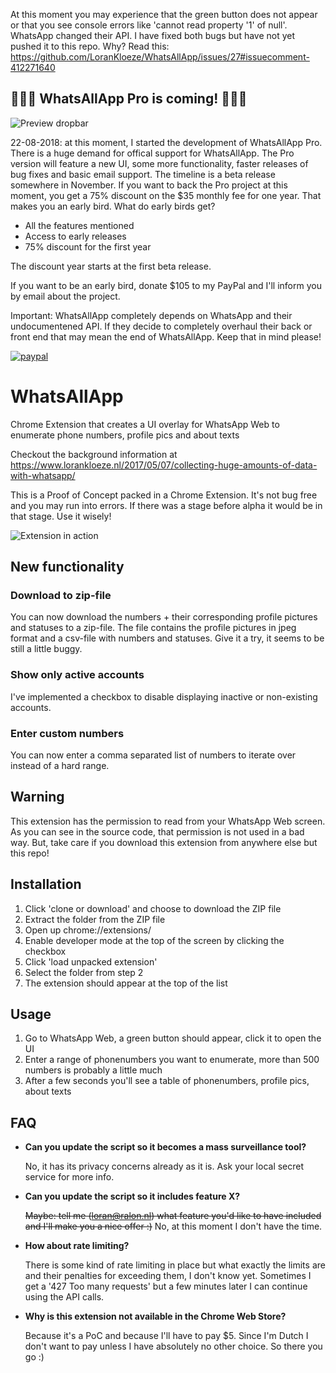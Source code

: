 At this moment you may experience that the green button does not appear or that you see console errors like 'cannot read property '1' of null'. WhatsApp changed their API. I have fixed both bugs but have not yet pushed it to this repo. Why? Read this: https://github.com/LoranKloeze/WhatsAllApp/issues/27#issuecomment-412271640

## 🎉🎈🎉 WhatsAllApp Pro is coming! 🎉🎈🎉 
![Preview dropbar](https://i.imgur.com/0YYh20T.png)

22-08-2018: at this moment, I started the development of WhatsAllApp Pro. There is a huge demand for offical support for WhatsAllApp. The Pro version will feature a new UI, some more functionality, faster releases of bug fixes and basic email support. The timeline is a beta release somewhere in November.
If you want to back the Pro project at this moment, you get a 75% discount on the $35 monthly fee for one year. That makes you an early bird. What do early birds get?
- All the features mentioned
- Access to early releases
- 75% discount for the first year

The discount year starts at the first beta release.

If you want to be an early bird, donate $105 to my PayPal and I'll inform you by email about the project.

Important: WhatsAllApp completely depends on WhatsApp and their undocumentened API. If they decide to completely overhaul their back or front end that may mean the end of WhatsAllApp. Keep that in mind please!

[![paypal](https://www.paypalobjects.com/en_US/i/btn/btn_donateCC_LG.gif)](https://www.paypal.com/cgi-bin/webscr?cmd=_s-xclick&hosted_button_id=PHVYMCEVZNLPA)



# WhatsAllApp
Chrome Extension that creates a UI overlay for WhatsApp Web to enumerate phone numbers, profile pics and about texts

Checkout the background information at https://www.lorankloeze.nl/2017/05/07/collecting-huge-amounts-of-data-with-whatsapp/
 
This is a Proof of Concept packed in a Chrome Extension. It's not bug free and you may run into errors. If there was a stage before alpha it would be in that stage. Use it wisely!

![Extension in action](https://www.lorankloeze.nl/wp-content/uploads/2017/05/whatsapp_script_2.png "Extension in action")

## New functionality
### Download to zip-file
You can now download the numbers + their corresponding profile pictures and statuses to a zip-file. The file contains the profile pictures in jpeg format and a csv-file with numbers and statuses. Give it a try, it seems to be still a little buggy.

### Show only active accounts
I've implemented a checkbox to disable displaying inactive or non-existing accounts.

### Enter custom numbers
You can now enter a comma separated list of numbers to iterate over instead of a hard range.

## Warning
This extension has the permission to read from your WhatsApp Web screen. As you can see in the source code, that permission is not used in a bad way. But, take care if you download this extension from anywhere else but this repo!

## Installation
1. Click 'clone or download' and choose to download the ZIP file
2. Extract the folder from the ZIP file
3. Open up chrome://extensions/ 
4. Enable developer mode at the top of the screen by clicking the checkbox
5. Click 'load unpacked extension'
6. Select the folder from step 2
7. The extension should appear at the top of the list

## Usage
1. Go to WhatsApp Web, a green button should appear, click it to open the UI
2. Enter a range of phonenumbers you want to enumerate, more than 500 numbers is probably a little much 
3. After a few seconds you'll see a table of phonenumbers, profile pics, about texts

## FAQ
* __Can you update the script so it becomes a mass surveillance tool?__

   No, it has its privacy concerns already as it is. Ask your local secret service for more info.
   
* __Can you update the script so it includes feature X?__

   ~~Maybe: tell me (loran@ralon.nl) what feature you'd like to have included and I'll make you a nice offer :)~~
   No, at this moment I don't have the time.

* __How about rate limiting?__

   There is some kind of rate limiting in place but what exactly the limits are and their penalties for exceeding them, I don't know yet. Sometimes I get a '427 Too many requests' but a few minutes later I can continue using the API calls.

* __Why is this extension not available in the Chrome Web Store?__

   Because it's a PoC and because I'll have to pay $5. Since I'm Dutch I don't want to pay unless I have absolutely no other choice. So there you go :)
   
